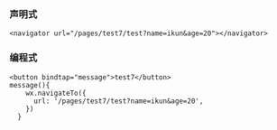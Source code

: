 ### 声明式

```
<navigator url="/pages/test7/test?name=ikun&age=20"></navigator>
```

### 编程式

```
<button bindtap="message">test7</button>
message(){
    wx.navigateTo({
      url: '/pages/test7/test?name=ikun&age=20',
    })
  }
```

